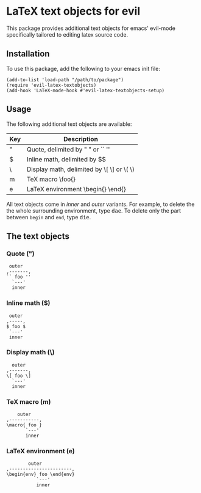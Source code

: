 LaTeX text objects for evil
===========================

This package provides additional text objects for emacs' evil-mode
specifically tailored to editing latex source code.

Installation
------------

To use this package, add the following to your emacs init file:

```
(add-to-list 'load-path "/path/to/package")
(require 'evil-latex-textobjects)
(add-hook 'LaTeX-mode-hook #'evil-latex-textobjects-setup)
```

Usage
-----

The following additional text objects are available:

| Key | Description                                   |
| --- | --------------------------------------------- |
| "   | Quote, delimited by " " or `` ''              |
| $   | Inline math, delimited by $$                  |
| \\  | Display math, delimited by \\[ \\] or \\( \\) |
| m   | TeX macro \\foo{}                             |
| e   | LaTeX environment \\begin{} \\end{}           |

All text objects come in *inner* and *outer* variants. For example, to
delete the the whole surrounding environment, type <kbd>dae</kbd>. To
delete only the part between `begin` and `end`, type <kbd>die</kbd>.

The text objects
----------------

### Quote (") ###

```
 outer
,-------,
`` foo ''
  `---'
  inner
```

### Inline math ($) ###

```
 outer
,-----,
$ foo $
 `---'
 inner
```

### Display math (\\) ###

```
  outer
,-------,
\[ foo \]
  `---'
  inner
```

### TeX macro (m) ###

```
    outer
,-----------,
\macro{ foo }
       `---'
       inner 
```

### LaTeX environment (e) ###

```
        outer
,-----------------------,
\begin{env} foo \end{env}
           `---'
           inner
```
